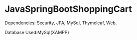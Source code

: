 # JavaSpringBootShoppingCart
Dependencies: Security, JPA, MySql, Thymeleaf, Web.

Database Used:MySql(XAMPP)
